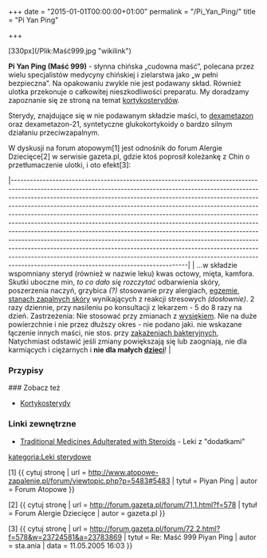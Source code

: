 +++
date = "2015-01-01T00:00:00+01:00"
permalink = "/Pi_Yan_Ping/"
title = "Pi Yan Ping"

+++

<div align="center">
</div>
[330px](/Plik:Maść999.jpg "wikilink")

**Pi Yan Ping (Maść 999)** - słynna chińska „cudowna maść”, polecana przez wielu specjalistów medycyny chińskiej i zielarstwa jako „w pełni bezpieczna”. Na opakowaniu zwykle nie jest podawany skład. Również ulotka przekonuje o całkowitej nieszkodliwości preparatu. My doradzamy zapoznanie się ze stroną na temat [kortykosterydów](/atopedia/kortykosterydy "wikilink").

Sterydy, znajdujące się w nie podawanym składzie maści, to [dexametazon](/atopedia/dexametazon "wikilink") oraz dexametazon-21, syntetyczne glukokortykoidy o bardzo silnym działaniu przeciwzapalnym.

W dyskusji na forum atopowym[1] jest odnośnik do forum Alergie Dziecięce[2] w serwisie gazeta.pl, gdzie ktoś poprosił koleżankę z Chin o przetłumaczenie ulotki, i oto efekt[3]:

|-------------------------------------------------------------------------------------------------------------------------------------------------------------------------------------------------------------------------------------------------------------------------------------------------------------------------------------------------------------------------------------------------------------------------------------------------------------------------------------------------------------------------------------------------------------------------------------------------------------------------------------------------------------------------------------------------------------------------------------------------------------------------------------------------------------------------------------------------------------------|
| ...w składzie wspomniany steryd (również w nazwie leku) kwas octowy, mięta, kamfora. Skutki uboczne min, *to co dało się rozczytać* odbarwienia skóry, poszerzenia naczyń, grzybica *(?)* stosowanie przy alergiach, [egzemie](/atopedia/egzema "wikilink"), [stanach zapalnych skóry](/atopedia/stan_zapalny_skóry "wikilink") wynikających z reakcji stresowych *(dosłownie)*. 2 razy dziennie, przy nasileniu po konsultacji z lekarzem - 5 do 8 razy na dzień. Zastrzeżenia: Nie stosować przy zmianach z [wysiękiem](/atopedia/wysięk "wikilink"). Nie na duże powierzchnie i nie przez dłuższy okres - nie podano jaki. nie wskazane łączenie innych maści, nie stos. przy [zakażeniach bakteryjnych](/atopedia/infekcja_skóry "wikilink"), Natychmiast odstawić jeśli zmiany powiększają się lub zaogniają, nie dla karmiących i ciężarnych i **nie dla małych [dzieci](/atopedia/dzieci "wikilink")**! |

### Przypisy

<references/>
### Zobacz też

-   [Kortykosterydy](/atopedia/Kortykosterydy "wikilink")

### Linki zewnętrzne

-   [Traditional Medicines Adulterated with Steroids](http://www.hsa.gov.sg/publish/hsaportal/en/health_products_regulation/safety_information/product_safety_alerts/safety_alerts_2009/traditional_medicines.html) - Leki z "dodatkami"

[kategoria:Leki sterydowe](/atopedia/kategoria:Leki_sterydowe "wikilink")

[1] {{ cytuj stronę | url = <http://www.atopowe-zapalenie.pl/forum/viewtopic.php?p=5483#5483> | tytuł = Piyan Ping | autor = Forum Atopowe }}

[2] {{ cytuj stronę | url = <http://forum.gazeta.pl/forum/71,1.html?f=578> | tytuł = Forum Alergie Dziecięce | autor = gazeta.pl }}

[3] {{ cytuj stronę | url = <http://forum.gazeta.pl/forum/72,2.html?f=578&w=23724581&a=23783869> | tytuł = Re: Maść 999 Piyan Ping | autor = sta.ania | data = 11.05.2005 16:03 }}
